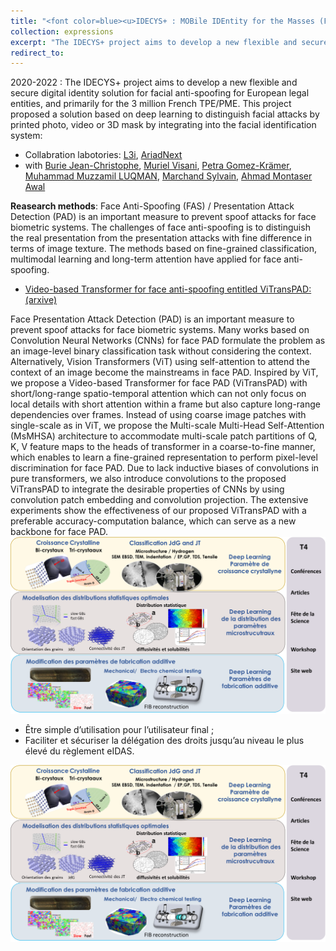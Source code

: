 ```yaml
---
title: "<font color=blue><u>IDECYS+ : MOBile IDEntity for the Masses (FUI 25)</u></font>"
collection: expressions
excerpt: "The IDECYS+ project aims to develop a new flexible and secure digital solution integrating into the facial identification system for detecting facial attacks presented by printed photo, video or 3D masks."
redirect_to: 
---
```


2020-2022 : The IDECYS+ project aims to develop a new flexible and secure digital identity solution for facial anti-spoofing for European legal entities, and primarily for the 3 million French TPE/PME. This project proposed a solution based on deep learning to distinguish facial attacks by printed photo, video or 3D mask by integrating into the facial identification system:

- Collabration labotories: [L3i](https://l3i.univ-larochelle.fr/), [AriadNext](https://www.ariadnext.com/)
- with [Burie Jean-Christophe](https://l3i.univ-larochelle.fr/Burie-Jean-Christophe-MCF-HDR), [Muriel Visani](https://pageperso.univ-lr.fr/mvisani/), [Petra Gomez-Krämer](https://pageperso.univ-lr.fr/petra.gomez/), [Muhammad Muzzamil LUQMAN](https://scholar.google.com/citations?user=ACfqR3UAAAAJ&hl=en), [Marchand Sylvain](http://sylvain-marchand.info/), [Ahmad Montaser Awal](https://scholar.google.fr/citations?user=lADqsksAAAAJ&hl=fr)

**Reasearch methods**: Face Anti-Spoofing (FAS) / Presentation Attack Detection (PAD) is an important measure to prevent spoof attacks for face biometric systems. The challenges of face anti-spoofing is to distinguish the real presentation from the presentation attacks with fine difference in terms of image texture. The methods based on fine-grained classification, multimodal learning and long-term attention have applied for face anti-spoofing. 

- [Video-based Transformer for face anti-spoofing entitled ViTransPAD: (arxive)](https://arxiv.org/pdf/2203.01562.pdf)

Face Presentation Attack Detection (PAD) is an important measure to prevent spoof attacks for face biometric systems. Many works based on Convolution Neural Networks (CNNs) for face PAD formulate the problem as an image-level binary classification task without considering the context. Alternatively, Vision Transformers (ViT) using self-attention to attend the context of an image become the mainstreams in face PAD. Inspired by ViT, we propose a Video-based Transformer for face PAD (ViTransPAD) with short/long-range spatio-temporal attention which can not only focus on local details with short attention within a frame but also capture long-range dependencies over frames. Instead of using coarse image patches with single-scale as in ViT, we propose the Multi-scale Multi-Head Self-Attention (MsMHSA) architecture to accommodate multi-scale patch partitions of Q, K, V feature maps to the heads of transformer in a coarse-to-fine manner, which enables to learn a fine-grained representation to perform pixel-level discrimination for face PAD. Due to lack inductive biases of convolutions in pure transformers, we also introduce convolutions to the proposed ViTransPAD to integrate the desirable properties of CNNs by using convolution patch embedding and convolution projection. The extensive experiments show the effectiveness of our proposed ViTransPAD with a preferable accuracy-computation balance, which can serve as a new backbone for face PAD.
![avatar](/images/SHyNE.png)
   
-	Être simple d’utilisation pour l’utilisateur final ; 
-	Faciliter et sécuriser la délégation des droits jusqu’au niveau le plus élevé du règlement eIDAS. 


![avatar](/images/SHyNE.png)
